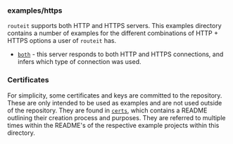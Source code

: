 ### examples/https

`routeit` supports both HTTP and HTTPS servers.
This examples directory contains a number of examples for the different combinations of HTTP + HTTPS options a user of `routeit` has.

- [`both`](/examples/https/both/) - this server responds to both HTTP and HTTPS connections, and infers which type of connection was used.

### Certificates

For simplicity, some certificates and keys are committed to the repository.
These are only intended to be used as examples and are not used outside of the repository.
They are found in [`certs`](//examples/https/certs/), which contains a README outlining their creation process and purposes.
They are referred to multiple times within the README's of the respective example projects within this directory.
